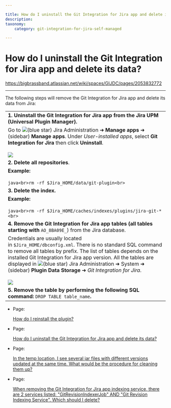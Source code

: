 ```yaml
---

title: How do I uninstall the Git Integration for Jira app and delete its data?
description:
taxonomy:
    category: git-integration-for-jira-self-managed

---
```


# How do I uninstall the Git Integration for Jira app and delete its data?

<https://bigbrassband.atlassian.net/wiki/spaces/GIJDC/pages/2053832772>

* * *

The following steps will remove the Git Integration for Jira app and delete its data from Jira:

|     |
| --- |
| **1\. Uninstall the Git Integration for Jira app from the Jira UPM (Universal Plugin Manager).** |
| Go to ![(blue star)](/wiki/s/-1639011364/6452/8b4898d3c114827e64ec143b4fa79bb76a6cfa5b/_/images/icons/emoticons/star_blue.png) Jira Administration ➜ **Manage apps** ➜ (sidebar) **Manage apps**. Under _User-installed apps_, select **Git Integration for Jira** then click **Uninstall**.<br><br>![](https://bigbrassband.atlassian.net/wiki/download/thumbnails/2053832772/gitserver-manage-apps-list.png?version=1&modificationDate=1642429474065&cacheVersion=1&api=v2&width=680&height=295) |
| **2\. Delete all repositories**. |
| **Example:**<br><br>```java<br>rm -rf $Jira_HOME/data/git-plugin<br>``` |
| **3\. Delete the index.** |
| **Example:**<br><br>```java<br>rm -rf $Jira_HOME/caches/indexes/plugins/jira-git-*<br>``` |
| **4\. Remove the Git Integration for Jira app tables (all tables starting with** `AO_8BA09E_`) from the Jira database. |
| Credentials are usually located in `$Jira_HOME/dbconfig.xml`. There is no standard SQL command to remove all tables by prefix. The list of tables depends on the installed Git Integration for Jira app version. All the tables are displayed in ![(blue star)](/wiki/s/-1639011364/6452/8b4898d3c114827e64ec143b4fa79bb76a6cfa5b/_/images/icons/emoticons/star_blue.png) Jira Administration ➜ System ➜ (sidebar) **Plugin Data Storage** ➜ _Git Integration for Jira_.<br><br>![](https://bigbrassband.atlassian.net/wiki/download/thumbnails/2053832772/gitserver-system-plugin-data-storage.png?version=1&modificationDate=1642429788461&cacheVersion=1&api=v2&width=680&height=230) |
| **5\. Remove the table by performing the following SQL command:** `DROP TABLE table_name`**.** |

*   Page:
    
    [How do I reinstall the plugin?](/wiki/spaces/GIJDC/pages/2054029344)
    
*   Page:
    
    [How do I uninstall the Git Integration for Jira app and delete its data?](/wiki/spaces/GIJDC/pages/2053832772)
    
*   Page:
    
    [In the temp location, I see several jar files with different versions updated at the same time. What would be the procedure for cleaning them up?](/wiki/spaces/GIJDC/pages/2053865535)
    
*   Page:
    
    [When removing the Git Integration for Jira app indexing service, there are 2 services listed: "GitRevisionIndexerJob" AND "Git Revision Indexing Service". Which should I delete?](/wiki/spaces/GIJDC/pages/2053865556)